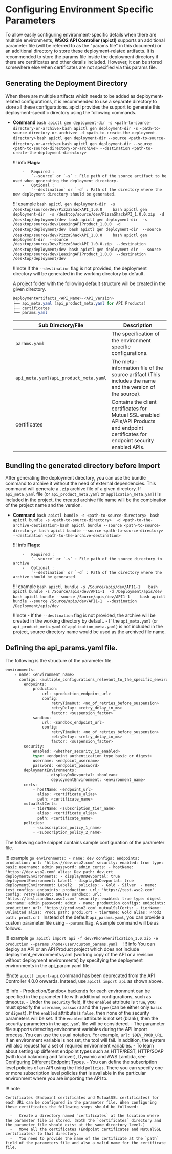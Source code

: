 #  Configuring Environment Specific Parameters

To allow easily configuring environment-specific details when there are multiple environments, **WSO2 API Controller (apictl)** supports an additional parameter file (will be referred to as the "params file" in this document) or an additional directory to store these deployment-related artifacts. It is recommended to store the params file inside the deployment directory if there are certificates and other details included. However, it can be stored somewhere else when certificates are not specified via this params file. 

## Generating the Deployment Directory 

When there are multiple artifacts which needs to be added as deployment-related configurations, it is recommended to use a separate directory to store all these configurations. apictl provides the support to generate this deployment-specific directory using the following commands.

-   **Command**
        ``` bash
        apictl gen deployment-dir -s <path-to-source-directory-or-archive>
        ```
        ``` bash
        apictl gen deployment-dir -s <path-to-source-directory-or-archive> -d <path-to-create-the-deployment-directory>
        ```
        ``` bash
        apictl gen deployment-dir --source <path-to-source-directory-or-archive>
        ```
        ``` bash
        apictl gen deployment-dir --source <path-to-source-directory-or-archive> --destination <path-to-create-the-deployment-directory>
        ```

    !!! info
            **Flags:**  
            
            -   Required :  
                `--source` or `-s` : File path of the source artifact to be used when generating the deployment directory.
            -   Optional :  
                `--destination` or `-d` : Path of the directory where the new deployment directory should be generated.    

    !!! example
            ```bash
            apictl gen deployment-dir  -s /desktop/source/Dev/PizzaShackAPI_1.0.0   
            ```
            ```bash
            apictl gen deployment-dir  -s /desktop/source/dev/PizzaShackAPI_1.0.0.zip  -d /desktop/deployment/dev
            ```
            ```bash
            apictl gen deployment-dir  -s /desktop/source/dev/LeasingAPIProduct_1.0.0  -d /desktop/deployment/dev
            ```
            ```bash
            apictl gen deployment-dir  --source  /desktop/source/dev/PizzaShackAPI_1.0.0   
            ```
            ```bash
            apictl gen deployment-dir  --source /desktop/source/Dev/PizzaShackAPI_1.0.0.zip  --destination /desktop/deployment/dev
            ```
            ```bash
            apictl gen deployment-dir  --source /desktop/source/dev/LeasingAPIProduct_1.0.0  --destination /desktop/deployment/dev
            ```

    !!!note
            If the `--destination` flag is not provided, the deployment directory will be generated in the working directory by default.

    A project folder with the following default structure will be created in the given directory.

    ``` java
    DeploymentArtifacts_<API_Name>-<API_Version>
    ├── api_meta.yaml (api_product_meta.yaml for API Products)
    ├── certificates
    └── params.yaml   
    ```
    
    <table>
        <thead>
            <tr class="header">
                <th>Sub Directory/File</th>
                <th>Description</th>
            </tr>
        </thead>
        <tbody>
            <tr class="odd">
                <td><code>params.yaml</code></td>
                <td>The specification of the environment specific configurations.</td>
            </tr>
            <tr class="even">
                <td><code>api_meta.yaml</code>/<code>api_product_meta.yaml</code></td>
                <td>The meta-information file of the source artifact (This includes the name and the version of the source).</td>
            </tr>
            <tr class="odd">
                <td>certificates</td>
                <td>Contains the client certificates for Mutual SSL enabled APIs/API Products and endpoint certificates for endpoint security enabled APIs.</td>
            </tr>
        </tbody>
    </table>


## Bundling the generated directory before Import

After generating the deployment directory, you can use the bundle command to archive it without the need of external dependencies. This command will generate a `.zip` archive
file of a given directory. If `api_meta.yaml` file (or `api_product_meta.yaml` or `application_meta.yaml`) is included in
the project, the created archive file name will be the combination of the project name and the version.  

-   **Command**
        ``` bash
        apictl bundle -s <path-to-source-directory> 
        ```
        ``` bash
        apictl bundle -s <path-to-source-directory>  -d <path-to-the-archive-destination>
        ```
        ``` bash
        apictl bundle --source <path-to-source-directory> 
        ```
        ``` bash
        apictl bundle --source <path-to-source-directory>  --destination <path-to-the-archive-destination>
        ```
        
    !!! info
            **Flags:**  
            
            -   Required :  
                `--source` or `-s` : File path of the source directory to archive  
            -   Optional :  
                `--destination` or `-d` : Path of the directory where the archive should be generated     

    !!! example
            ```bash
            apictl bundle -s /Source/apis/dev/API1-1  
            ```
            ```bash
            apictl bundle -s /Source/apis/dev/API1-1  -d /Deployment/apis/dev
            ```
            ```bash
            apictl bundle --source /Source/apis/dev/API1-1   
            ```
            ```bash
            apictl bundle --source /Source/apis/dev/API1-1  --destination /Deployment/apis/dev
            ```

    !!!note
            - If the `--destination` flag is not provided, the archive will be created in the working directory by
             default.
            - If the `api_meta.yaml` (or `api_product_meta.yaml` or `application_meta.yaml`) is not included in the
              project, source directory name would be used as the archived file name.


## Defining the api_params.yaml file.

The following is the structure of the parameter file.

```go
environments:
    - name: <environment_name>
      configs: <multiple_configurations_relevant_to_the_specific_environment>
        endpoints:
            production:
                url: <production_endpoint_url>
                config:
                    retryTimeOut: <no_of_retries_before_suspension>
                    retryDelay: <retry_delay_in_ms>
                    factor: <suspension_factor>
            sandbox:
                url: <sandbox_endpoint_url>
                config:
                    retryTimeOut: <no_of_retries_before_suspension>
                    retryDelay: <retry_delay_in_ms>
                    factor: <suspension_factor>
        security:
            enabled: <whether_security_is_enabled>
            type: <endpoint_authentication_type_basic_or_digest>
            username: <endpoint_username>
            password: <endpoint_password>
        deploymentEnvironments:
                  - displayOnDevportal: <boolean>
                    deploymentEnvironment: <environment_name>        
        certs:
            - hostName: <endpoint_url>
              alias: <certificate_alias>
              path: <certificate_name>
        mutualSslCerts:
            - tierName: <subscription_tier_name>
              alias: <certificate_alias>
              path: <certificate_name>
        policies:
            - <subscription_policy_1_name>
            - <subscription_policy_2_name>
```
The following code snippet contains sample configuration of the parameter file.

!!! example
    ```go
    environments:
        - name: dev
          configs:
            endpoints:
                production:
                    url: 'https://dev.wso2.com'
            security:
                enabled: true
                type: basic
                username: admin
                password: admin
            certs:
                - hostName: 'https://dev.wso2.com'
                  alias: Dev
                  path: dev.crt 
            deploymentEnvironments:
                - displayOnDevportal: true
                  deploymentEnvironment: Label1
                - displayOnDevportal: true
                  deploymentEnvironment: Label2  
            policies:
                - Gold
                - Silver 
        - name: test
          configs:
            endpoints:
                production:
                    url: 'https://test.wso2.com'
                    config:
                        retryTimeOut: $RETRY
                sandbox:
                    url: 'https://test.sandbox.wso2.com'
            security:
                enabled: true
                type: digest
                username: admin
                password: admin
        - name: production
          configs:
            endpoints:
                production:
                    url: 'https://prod.wso2.com'
                mutualSslCerts:
                    - tierName: Unlimited
                      alias: Prod1
                      path: prod1.crt
                    - tierName: Gold
                      alias: Prod2
                      path: prod2.crt
    ```
Instead of the default `api_params.yaml`, you can provide a custom parameter file using `--params` flag. A sample command will be as follows.

!!! example
    ```go
    apictl import api -f dev/PhoneVerification_1.0.zip -e production --params /home/user/custom_params.yaml 
    ```
!!! info
    You can deploy an API or an API Product project which does not include deployment_environments.yaml (working copy of the API 
    or a revision without deployment environments) by specifying the deployment environments in the api_param.yaml file.  
    
!!!note
    `apictl import-api` command has been deprecated from the API Controller 4.0.0 onwards. Instead, use `apictl import api` as shown above.

!!! info
    -   Production/Sandbox backends for each environment can be specified in the parameter file with additional configurations, such as timeouts.
    -   Under the `security` field, if the `enabled` attribute is `true`, you must specify the `username`, `password` and the `type` (can be either only `basic` or `digest`). If the `enabled` attribute is `false`, then none of the security parameters will be set. If the `enabled` attribute is not set (blank), then the security parameters in the `api.yaml` file will be considered.
    -   The parameter file supports detecting environment variables during the API import process. You can use the usual notation. For example, `url: $DEV_PROD_URL`.  If an environment variable is not set, the tool will fail. In addition, the system will also request for a set of required environment variables.
    - To learn about setting up different endpoint types such as HTTP/REST, HTTP/SOAP (with load balancing and failover), Dynamic and AWS Lambda, see [Configuring Different Endpoint Types]({{base_path}}/install-and-setup/setup/api-controller/advanced-topics/configuring-different-endpoint-types).
    - You can define the subscription level policies of an API using the field `policies`. There you can specify one or more subscription level policies that is available in the particular environment where you are importing the API to.

!!! note

    Certificates (Endpoint certificates and MutualSSL certificates) for each URL can be configured in the parameter file. When configuring these certificates the following steps should be followed:
       
      -   Create a directory named `certificates` at the location where the parameter file is stored. (Both the `certificates` directory and the parameter file should exist at the same directory level.)
      -   Move all the certificates (Endpoint certificates and MutualSSL certificates) to that directory.
      -   You need to provide the name of the certificate at the `path` field of the parameters file and also a valid name for the certificate file.
